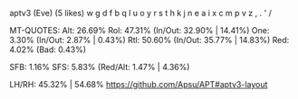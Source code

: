 aptv3 (Eve) (5 likes)
  w g d f b  q l u o y
  r s t h k  j n e a i
  x c m p v  z , . ' /

MT-QUOTES:
  Alt: 26.69%
  Rol: 47.31%   (In/Out: 32.90% | 14.41%)
  One:  3.30%   (In/Out:  2.87% |  0.43%)
  Rtl: 50.60%   (In/Out: 35.77% | 14.83%)
  Red:  4.02%   (Bad:     0.43%)

  SFB: 1.16%
  SFS: 5.83%    (Red/Alt: 1.47% | 4.36%)

  LH/RH: 45.32% | 54.68%
  https://github.com/Apsu/APT#aptv3-layout
  
